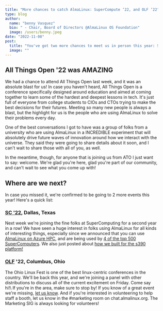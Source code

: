 ```yaml
---
title: "More chances to catch AlmaLinux: SuperCompute ‘22, and OLF ‘22"
type: blog
author:
  name: "benny Vasquez"
  bio: " - Chair, Board of Directors @AlmaLinux OS Foundation"
  image: /users/benny.jpeg
date: "2022-11-08"
post:
  title: "You've got two more chances to meet us in person this year: SC '22 and OLF '22."
  image: ""
---
```


## All Things Open '22 was AMAZING

We had a chance to attend All Things Open last week, and it was an absolute blast for us! In case you haven't heard, All Things Open is a conference specifically designed around education and aimed at coming together to learn some of the hardest and deepest lessons in tech. It's just full of everyone from college students to CIOs and CTOs trying to make the best decisions for their futures. Meeting so many new people is always a blast, but the highlight for us is the people who are using AlmaLinux to solve their problems every day.

One of the best conversations I got to have was a group of folks from a university who are using AlmaLinux in a INCREDIBLE experiment that will absolutely drive future waves of innovation around how we interact with the universe. They said they were going to share details about it soon, and I can't wait to share those with all of you, as well.

In the meantime, though, for anyone that is joining us from ATO I just want to say: welcome. We're glad you're here, glad you're part of our community, and can't wait to see what you come up with! 

## Where are we next?

In case you missed it, we're confirmed to be going to 2 more events this year! Here's a quick list:

### [SC '22](https://sc22.supercomputing.org/), Dallas, Texas

Next week we're joining the fine folks at SuperComputing for a second year in a row! We have seen a huge interest in folks using AlmaLinux for all kinds of interesting things, especially since we announced that you can use [AlmaLinux on Azure HPC](/blog/almalinux-for-azure-hpc-now-available/), and are being used by [4 of the top 500 SuperComputers](/blog/almalinux-and-the-top-500-hpc-supercomputers/). We also just posted about [how we built for the s390 platform!](/blog/how-we-built-almalinux-86-for-s390x/)

### [OLF](https://olfconference.org/) '22, Columbus, Ohio

The Ohio Linux Fest is one of the best linux-centric conferences in the country. We'll be back this year, and we're joining a panel with other distributions to discuss all of the current excitement on Friday. Come say hi!\ If you're in the area, make sure to stop by! If you know of a great event we're missing, [let us know](mailto:hello@almalinux.org). And if you're interested in volunteering to help staff a booth, let us know in the #marketing room on chat.almalinux.org. The Marketing SIG is always looking for volunteers!
